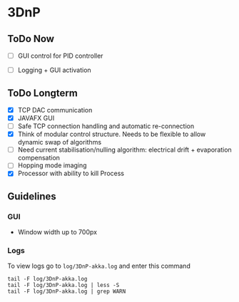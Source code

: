 # 3DnP

## ToDo Now

 - [ ] GUI control for PID controller
 - [ ] Logging + GUI activation 

 
## ToDo Longterm
 
 - [X] TCP DAC communication
 - [X] JAVAFX GUI
 - [ ] Safe TCP connection handling and automatic re-connection
 - [X] Think of modular control structure. Needs to be flexible to allow dynamic swap of algorithms
 - [ ] Need current stabilisation/nulling algorithm: electrical drift + evaporation compensation
 - [ ] Hopping mode imaging
 - [X] Processor with ability to kill Process 
 
## Guidelines
 
### GUI
 
 - Window width up to 700px


### Logs

To view logs go to `log/3DnP-akka.log` and enter this command

    tail -F log/3DnP-akka.log
    tail -F log/3DnP-akka.log | less -S
    tail -F log/3DnP-akka.log | grep WARN  